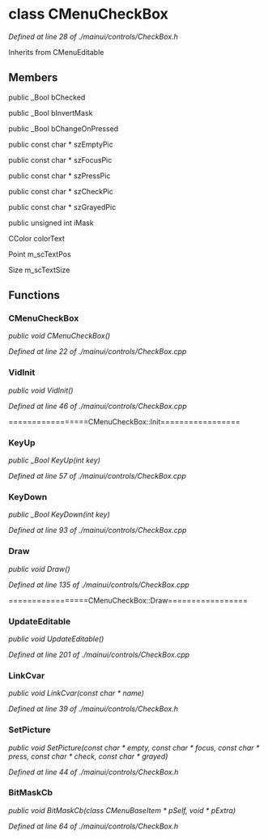 # class CMenuCheckBox

*Defined at line 28 of ./mainui/controls/CheckBox.h*

Inherits from CMenuEditable



## Members

public _Bool bChecked

public _Bool bInvertMask

public _Bool bChangeOnPressed

public const char * szEmptyPic

public const char * szFocusPic

public const char * szPressPic

public const char * szCheckPic

public const char * szGrayedPic

public unsigned int iMask

CColor colorText

Point m_scTextPos

Size m_scTextSize



## Functions

### CMenuCheckBox

*public void CMenuCheckBox()*

*Defined at line 22 of ./mainui/controls/CheckBox.cpp*

### VidInit

*public void VidInit()*

*Defined at line 46 of ./mainui/controls/CheckBox.cpp*

=================CMenuCheckBox::Init=================

### KeyUp

*public _Bool KeyUp(int key)*

*Defined at line 57 of ./mainui/controls/CheckBox.cpp*

### KeyDown

*public _Bool KeyDown(int key)*

*Defined at line 93 of ./mainui/controls/CheckBox.cpp*

### Draw

*public void Draw()*

*Defined at line 135 of ./mainui/controls/CheckBox.cpp*

=================CMenuCheckBox::Draw=================

### UpdateEditable

*public void UpdateEditable()*

*Defined at line 201 of ./mainui/controls/CheckBox.cpp*

### LinkCvar

*public void LinkCvar(const char * name)*

*Defined at line 39 of ./mainui/controls/CheckBox.h*

### SetPicture

*public void SetPicture(const char * empty, const char * focus, const char * press, const char * check, const char * grayed)*

*Defined at line 44 of ./mainui/controls/CheckBox.h*

### BitMaskCb

*public void BitMaskCb(class CMenuBaseItem * pSelf, void * pExtra)*

*Defined at line 64 of ./mainui/controls/CheckBox.h*



